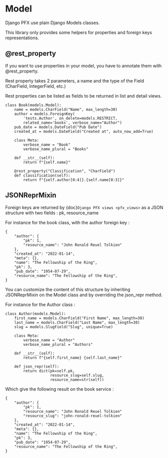 # Model

Django PFX use plain Django Models classes.

This library only provides some helpers for properties
and foreign keys representations.

## @rest_property
If you want to use properties in your model,
you have to annotate them with @rest_property.

Rest property takes 2 parameters, a name and
the type of the Field (CharField, IntegerField, etc.)

Rest properties can be listed as fields to be returned in list and detail views.
```
class Book(models.Model):
    name = models.CharField("Name", max_length=30)
    author = models.ForeignKey(
        'tests.Author', on_delete=models.RESTRICT,
        related_name='books', verbose_name="Author")
    pub_date = models.DateField("Pub Date")
    created_at = models.DateField("Created at", auto_now_add=True)

    class Meta:
        verbose_name = "Book"
        verbose_name_plural = "Books"

    def __str__(self):
        return f"{self.name}"

    @rest_property("Classification", "CharField")
    def classification(self):
        return f"{self.author[0:4]}.{self.name[0:3]}"
```

## JSONReprMixin

Foreign keys are returned by {doc}`Django PFX views <pfx_views>` as a JSON
structure with two fields : pk, resource_name

For instance for the book class, with the author foreign key  :
```
{
    "author": {
        "pk": 1,
        "resource_name": "John Ronald Reuel Tolkien"
    },
    "created_at": "2022-01-14",
    "meta": {},
    "name": "The Fellowship of the Ring",
    "pk": 3,
    "pub_date": "1954-07-29",
    "resource_name": "The Fellowship of the Ring",
}
```

You can customize the content of this structure
by inheriting JSONReprMixin on the Model class and
by overriding the json_repr method.

For instance for the Author class :
```
class Author(models.Model):
    first_name = models.CharField("First Name", max_length=30)
    last_name = models.CharField("Last Name", max_length=30)
    slug = models.SlugField("Slug", unique=True)

    class Meta:
        verbose_name = "Author"
        verbose_name_plural = "Authors"

    def __str__(self):
        return f"{self.first_name} {self.last_name}"

    def json_repr(self):
        return dict(pk=self.pk,
                    resource_slug=self.slug,
                    resource_name=str(self))
```

Which give the following result on the book service :
```
{
    "author": {
        "pk": 1,
        "resource_name": "John Ronald Reuel Tolkien"
        "resource_slug": "john-ronald-reuel-tolkien"
    },
    "created_at": "2022-01-14",
    "meta": {},
    "name": "The Fellowship of the Ring",
    "pk": 3,
    "pub_date": "1954-07-29",
    "resource_name": "The Fellowship of the Ring",
}
```
